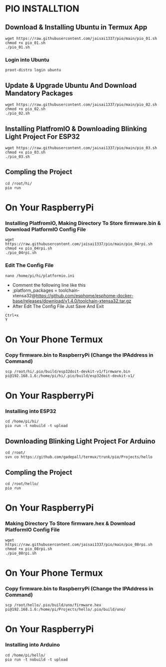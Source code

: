 # PIO INSTALLTION
## Download & Installing Ubuntu in Termux App 
```
wget https://raw.githubusercontent.com/jaisai1337/pio/main/pio_01.sh
chmod +x pio_01.sh
./pio_01.sh
```
### Login into Ubuntu
```
proot-distro login ubuntu
```
## Update & Upgrade Ubuntu And Download Mandatory Packages
```
wget https://raw.githubusercontent.com/jaisai1337/pio/main/pio_02.sh
chmod +x pio_02.sh
./pio_02.sh
```
## Installing PlatfromIO & Downloading Blinking Light Project For ESP32
```
wget https://raw.githubusercontent.com/jaisai1337/pio/main/pio_03.sh
chmod +x pio_03.sh
./pio_03.sh
```
## Compling the Project 
```
cd /root/hi/
pio run
```
# On Your RaspberryPi
### Installing PlatfromIO, Making Directory To Store firmware.bin & Download PlatformIO Config File 
```
wget https://raw.githubusercontent.com/jaisai1337/pio/main/pio_04rpi.sh
chmod +x pio_04rpi.sh
./pio_04rpi.sh
```
### Edit The Config File
```
nano /home/pi/hi/platformio.ini
```
* Comment the following line like this
* ;platform_packages = toolchain-xtensa32@https://github.com/esphome/esphome-docker-base/releases/download/v1.4.0/toolchain-xtensa32.tar.gz
* After Edit The Config File Just Save And Exit
```
Ctrl+x
Y 
```
# On Your Phone Termux
### Copy firmware.bin to RaspberryPi (Change the IPAddress in Command)
```
scp /root/hi/.pio/build/esp32doit-devkit-v1/firmware.bin pi@192.168.1.6:/home/pi/hi/.pio/build/esp32doit-devkit-v1/
```

# On Your RaspberryPi
### Installing into ESP32
```
cd /home/pi/hi/
pio run -t nobuild -t upload
```
## Downloading Blinking Light Project For Arduino
```
cd /root/
svn co https://github.com/gadepall/termux/trunk/pio/Projects/hello
```
## Compling the Project 
```
cd /root/hello/
pio run
```
# On Your RaspberryPi
### Making Directory To Store firmware.hex & Download PlatformIO Config File
```
wget https://raw.githubusercontent.com/jaisai1337/pio/main/pio_08rpi.sh
chmod +x pio_08rpi.sh
./pio_08rpi.sh
```
# On Your Phone Termux
### Copy firmware.bin to RaspberryPi (Change the IPAddress in Command)
```
scp /root/hello/.pio/build/uno/firmware.hex pi@192.168.1.6:/home/pi/Projects/hello/.pio/build/uno/
```
# On Your RaspberryPi
### Installing into Arduino
```
cd /home/pi/hello/
pio run -t nobuild -t upload
```
